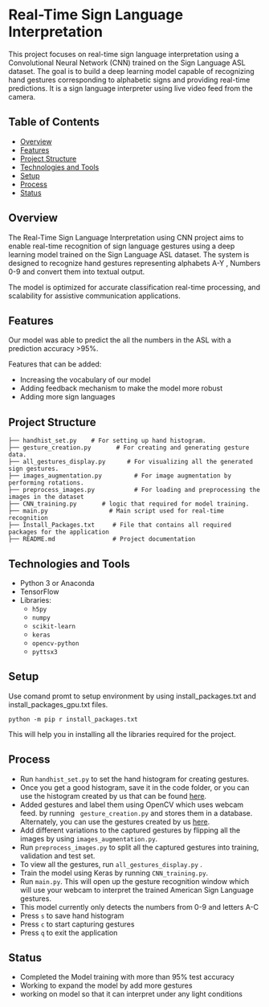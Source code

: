 # Real-Time Sign Language Interpretation

This project focuses on real-time sign language interpretation using a Convolutional Neural Network (CNN) trained on the Sign Language ASL dataset. The goal is to build a deep learning model capable of recognizing hand gestures corresponding to alphabetic signs and providing real-time predictions. It is a sign language interpreter using live video feed from the camera. 

## Table of Contents

* [Overview](#Overview)
* [Features](#Features)
* [Project Structure](#Project-Structure)
* [Technologies and Tools](#Technologies-and-Tools)
* [Setup](#Setup)
* [Process](#Process)
* [Status](#Status)

## Overview

The Real-Time Sign Language Interpretation using CNN project aims to enable real-time recognition of sign language gestures using a deep learning model trained on the Sign Language ASL dataset. The system is designed to recognize hand gestures representing alphabets A-Y , Numbers 0-9 and convert them into textual output.

The model is optimized for accurate classification real-time processing, and scalability for assistive communication applications.

## Features

Our model was able to predict the all the numbers in the ASL with a prediction accuracy >95%.

Features that can be added:
* Increasing the vocabulary of our model
* Adding feedback mechanism to make the model more robust
* Adding more sign languages

## Project Structure

```
├── handhist_set.py    # For setting up hand histogram.
├── gesture_creation.py       # For creating and generating gesture data.
├── all_gestures_display.py      # For visualizing all the generated sign gestures.
├── images_augmentation.py         # For image augmentation by performing rotations.
├── preprocess_images.py           # For loading and preprocessing the images in the dataset
├── CNN_training.py       # logic that required for model training.
├── main.py                 # Main script used for real-time recognition
├── Install_Packages.txt     # File that contains all required packages for the application
├── README.md                # Project documentation
```

## Technologies and Tools

- Python 3 or Anaconda
- TensorFlow
- Libraries:
    - `h5py`
    - `numpy`
    - `scikit-learn`
    - `keras`
    - `opencv-python`
    - `pyttsx3`

## Setup

Use comand promt to setup environment by using install_packages.txt and install_packages_gpu.txt files. 

`python -m pip r install_packages.txt`

This will help you in installing all the libraries required for the project.

## Process

* Run `handhist_set.py` to set the hand histogram for creating gestures. 
* Once you get a good histogram, save it in the code folder, or you can use the histogram created by us that can be found [here](https://github.com/vishalvarmavuddaraju/Realtime-SignLanguage-Interpretation/tree/main/code).
* Added gestures and label them using OpenCV which uses webcam feed. by running ` gesture_creation.py` and stores them in a database. Alternately, you can use the gestures created by us [here](https://github.com/vishalvarmavuddaraju/Realtime-SignLanguage-Interpretation/tree/main/code).
* Add different variations to the captured gestures by flipping all the images by using `images_augmentation.py`.
* Run `preprocess_images.py` to split all the captured gestures into training, validation and test set. 
* To view all the gestures, run `all_gestures_display.py` .
* Train the model using Keras by running `CNN_training.py`.
* Run `main.py`. This will open up the gesture recognition window which will use your webcam to interpret the trained American Sign Language gestures.  
* This model currently only detects the numbers from 0-9 and letters A-C
* Press `s` to save hand histogram
* Press `c` to start capturing gestures
* Press `q` to exit the application

## Status

* Completed the Model training with more than 95% test accuracy
* Working to expand the model by add more gestures
* working on model so that it can interpret under any light conditions 
